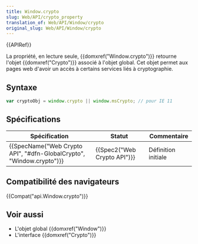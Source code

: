 ```yaml
---
title: Window.crypto
slug: Web/API/crypto_property
translation_of: Web/API/Window/crypto
original_slug: Web/API/Window/crypto
---
```

{{APIRef}}

La propriété, en lecture seule, {{domxref("Window.crypto")}} retourne l'objet {{domxref("Crypto")}}  associé à l'objet global. Cet objet permet aux pages web d'avoir un accès à certains services liés à cryptographie.

## Syntaxe

```js
var cryptoObj = window.crypto || window.msCrypto; // pour IE 11
```

## Spécifications

| Spécification                                                                                | Statut                               | Commentaire         |
| -------------------------------------------------------------------------------------------- | ------------------------------------ | ------------------- |
| {{SpecName("Web Crypto API", "#dfn-GlobalCrypto", "Window.crypto")}} | {{Spec2("Web Crypto API")}} | Définition initiale |

## Compatibilité des navigateurs

{{Compat("api.Window.crypto")}}

## Voir aussi

- L'objet global {{domxref("Window")}}
- L'interface {{domxref("Crypto")}}
